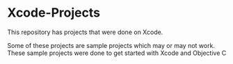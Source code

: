 # Xcode-Projects

This repository has projects that were done on Xcode.

Some of these projects are sample projects which may or may not work. These sample projects were done to get started with Xcode and Objective C
